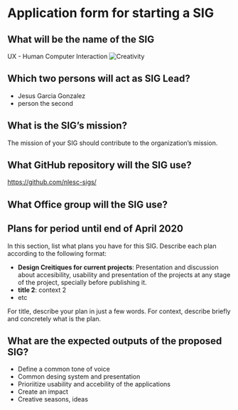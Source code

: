 # Application form for starting a SIG


## What will be the name of the SIG
UX - Human Computer Interaction
![Creativity](https://positivepsychology.com/wp-content/uploads/boost-your-creativity.jpg "Creativity")

## Which two persons will act as SIG Lead?
<!--  help text goes here  -->
- Jesus Garcia Gonzalez
- person the second

## What is the SIG’s mission?
<!--  help text goes here  -->
The mission of your SIG should contribute to the organization’s mission.

## What GitHub repository will the SIG use?
<!--  help text goes here  -->
https://github.com/nlesc-sigs/<some-repo>

## What Office group will the SIG use?
<!--  help text goes here  -->

## Plans for period until end of April 2020
<!--  help text goes here  -->
In this section, list what plans you have for this SIG. Describe each plan according to the following format: 

- **Design Creitiques for current projects**: Presentation and discussion about accesibility, usability and presentation of the projects at any stage of the project, specially before publishing it. 
- **title 2**: context 2
- etc

For title, describe your plan in just a few words. For context, describe briefly and concretely what is the plan.

## What are the expected outputs of the proposed SIG?
- Define a common tone of voice
- Common desing system and presentation
- Prioriitize usability and accebility of the applications
- Create an impact
- Creative seasons, ideas


